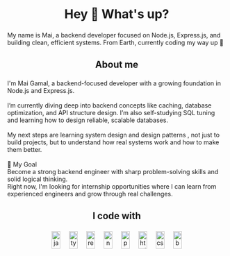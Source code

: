 <h1 align="center">Hey 👋 What's up?</h1>

###

<p align="left">My name is Mai, a backend developer focused on Node.js, Express.js, and building clean, efficient systems. From Earth, currently coding my way up 🚀</p>

###

<h2 align="center">About me</h2>

###

<p align="left">I'm Mai Gamal, a backend-focused developer with a growing foundation in Node.js and Express.js.<br><br>I’m currently diving deep into backend concepts like caching, database optimization, and API structure design. I’m also self-studying SQL tuning and learning how to design reliable, scalable databases.<br><br>My next steps are learning system design and design patterns , not just to build projects, but to understand how real systems work and how to make them better.<br><br> 🎯 My Goal<br>Become a strong backend engineer with sharp problem-solving skills and solid logical thinking.  <br>Right now, I'm looking for internship opportunities where I can learn from experienced engineers and grow through real challenges.</p>

###

<h2 align="center">I code with</h2>

###

<div align="center">
  <img src="https://cdn.jsdelivr.net/gh/devicons/devicon/icons/javascript/javascript-original.svg" height="40px" alt="javascript logo" width="20"  />
  <img width="12px" />
  <img src="https://cdn.jsdelivr.net/gh/devicons/devicon/icons/typescript/typescript-original.svg" height="40px" alt="typescript logo" width="20"  />
  <img width="12px" />
  <img src="https://cdn.jsdelivr.net/gh/devicons/devicon/icons/react/react-original.svg" height="40px" alt="react logo" width="20" />
  <img width="12px" />
  <img src="https://cdn.jsdelivr.net/gh/devicons/devicon/icons/nodejs/nodejs-original.svg" height="40px" alt="nodejs logo" width="20" />
  <img width="12px" />
  <img src="https://cdn.jsdelivr.net/gh/devicons/devicon/icons/python/python-original.svg" height="40px" alt="python logo"  width="20"/>
  <img width="12px" />
  <img src="https://cdn.jsdelivr.net/gh/devicons/devicon/icons/html5/html5-original.svg" height="40px" alt="html5 logo" width="20" />
  <img width="12px" />
  <img src="https://cdn.jsdelivr.net/gh/devicons/devicon/icons/css3/css3-original.svg" height="40px" alt="css3 logo" width="20" />
  <img width="12px" />
  <img src="https://cdn.jsdelivr.net/gh/devicons/devicon/icons/bootstrap/bootstrap-original.svg" height="40lx" alt="bootstrap logo" width="20"  />
</div>

###

